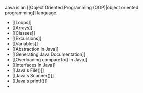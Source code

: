 Java is an [[Object Oriented Programming (OOP)|object oriented programming]] language. 

- [[Loops]]
- [[Arrays]]
- [[Classes]]
- [[Excursions]]
- [[Variables]]
- [[Abstraction in Java]]
- [[Generating Java Documentation]]
- [[Overloading compareTo() in Java]]
- [[Interfaces In Java]]
- [[Java's File()]]
- [[Java's Scanner()]]
- [[Java's printf()]]
- 
